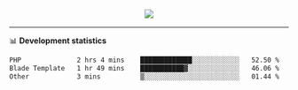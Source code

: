 <h3 align="center">
  <a href="https://github.com/hwalker928">
      <img src="https://github-profile-trophy.vercel.app/?username=hwalker928&no-bg=true&no-frame=true">
  </a>
</h3>


<hr>

📊 **Development statistics**

<!--START_SECTION:waka-->

```txt
PHP              2 hrs 4 mins    █████████████░░░░░░░░░░░░   52.50 %
Blade Template   1 hr 49 mins    ███████████▓░░░░░░░░░░░░░   46.06 %
Other            3 mins          ▒░░░░░░░░░░░░░░░░░░░░░░░░   01.44 %
```

<!--END_SECTION:waka-->

